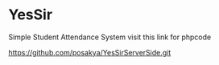 # YesSir
Simple Student Attendance System
visit this link for phpcode

https://github.com/posakya/YesSirServerSide.git
